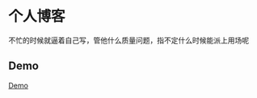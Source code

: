 # 个人博客

不忙的时候就逼着自己写，管他什么质量问题，指不定什么时候能派上用场呢

## Demo

 [Demo](https://artemsheludko.github.io/flexible-jekyll/)
